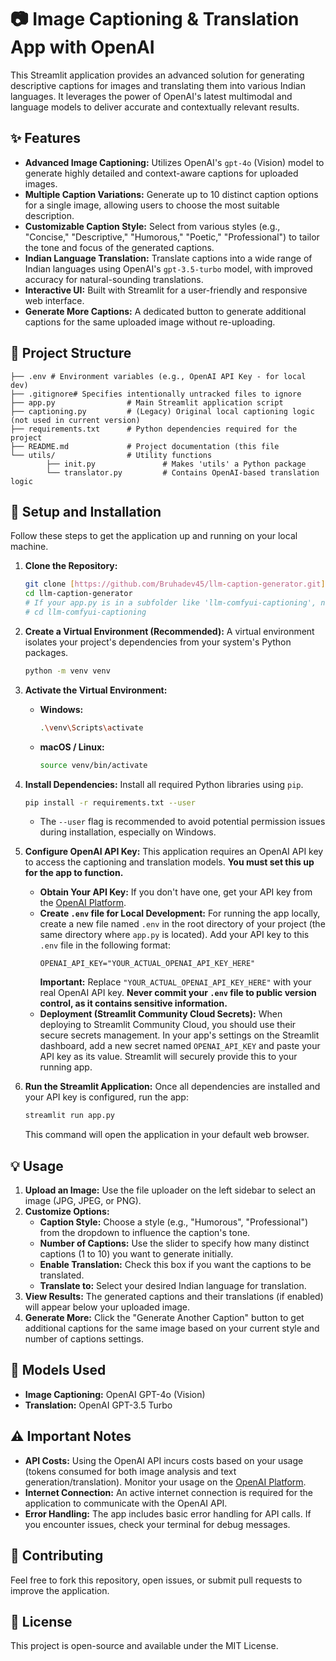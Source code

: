 # 📷 Image Captioning & Translation App with OpenAI

This Streamlit application provides an advanced solution for generating descriptive captions for images and translating them into various Indian languages. It leverages the power of OpenAI's latest multimodal and language models to deliver accurate and contextually relevant results.

## ✨ Features

* **Advanced Image Captioning:** Utilizes OpenAI's `gpt-4o` (Vision) model to generate highly detailed and context-aware captions for uploaded images.
* **Multiple Caption Variations:** Generate up to 10 distinct caption options for a single image, allowing users to choose the most suitable description.
* **Customizable Caption Style:** Select from various styles (e.g., "Concise," "Descriptive," "Humorous," "Poetic," "Professional") to tailor the tone and focus of the generated captions.
* **Indian Language Translation:** Translate captions into a wide range of Indian languages using OpenAI's `gpt-3.5-turbo` model, with improved accuracy for natural-sounding translations.
* **Interactive UI:** Built with Streamlit for a user-friendly and responsive web interface.
* **Generate More Captions:** A dedicated button to generate additional captions for the same uploaded image without re-uploading.

## 📂 Project Structure
```
├── .env # Environment variables (e.g., OpenAI API Key - for local dev)
├── .gitignore# Specifies intentionally untracked files to ignore
├── app.py                # Main Streamlit application script
├── captioning.py         # (Legacy) Original local captioning logic (not used in current version)
├── requirements.txt      # Python dependencies required for the project
├── README.md             # Project documentation (this file
└── utils/                # Utility functions
        ├── init.py               # Makes 'utils' a Python package
        └── translator.py         # Contains OpenAI-based translation logic
```
## 🚀 Setup and Installation

Follow these steps to get the application up and running on your local machine.

1.  **Clone the Repository:**
    ```bash
    git clone [https://github.com/Bruhadev45/llm-caption-generator.git](https://github.com/Bruhadev45/llm-caption-generator.git)
    cd llm-caption-generator
    # If your app.py is in a subfolder like 'llm-comfyui-captioning', navigate there:
    # cd llm-comfyui-captioning
    ```

2.  **Create a Virtual Environment (Recommended):**
    A virtual environment isolates your project's dependencies from your system's Python packages.
    ```bash
    python -m venv venv
    ```

3.  **Activate the Virtual Environment:**
    * **Windows:**
        ```bash
        .\venv\Scripts\activate
        ```
    * **macOS / Linux:**
        ```bash
        source venv/bin/activate
        ```

4.  **Install Dependencies:**
    Install all required Python libraries using `pip`.
    ```bash
    pip install -r requirements.txt --user
    ```
    * The `--user` flag is recommended to avoid potential permission issues during installation, especially on Windows.

5.  **Configure OpenAI API Key:**
    This application requires an OpenAI API key to access the captioning and translation models. **You must set this up for the app to function.**

    * **Obtain Your API Key:** If you don't have one, get your API key from the [OpenAI Platform](https://platform.openai.com/api-keys).
    * **Create `.env` file for Local Development:**
        For running the app locally, create a new file named `.env` in the root directory of your project (the same directory where `app.py` is located).
        Add your API key to this `.env` file in the following format:
        ```
        OPENAI_API_KEY="YOUR_ACTUAL_OPENAI_API_KEY_HERE"
        ```
        **Important:** Replace `"YOUR_ACTUAL_OPENAI_API_KEY_HERE"` with your real OpenAI API key. **Never commit your `.env` file to public version control, as it contains sensitive information.**
    * **Deployment (Streamlit Community Cloud Secrets):**
        When deploying to Streamlit Community Cloud, you should use their secure secrets management. In your app's settings on the Streamlit dashboard, add a new secret named `OPENAI_API_KEY` and paste your API key as its value. Streamlit will securely provide this to your running app.

6.  **Run the Streamlit Application:**
    Once all dependencies are installed and your API key is configured, run the app:
    ```bash
    streamlit run app.py
    ```
    This command will open the application in your default web browser.

## 💡 Usage

1.  **Upload an Image:** Use the file uploader on the left sidebar to select an image (JPG, JPEG, or PNG).
2.  **Customize Options:**
    * **Caption Style:** Choose a style (e.g., "Humorous", "Professional") from the dropdown to influence the caption's tone.
    * **Number of Captions:** Use the slider to specify how many distinct captions (1 to 10) you want to generate initially.
    * **Enable Translation:** Check this box if you want the captions to be translated.
    * **Translate to:** Select your desired Indian language for translation.
3.  **View Results:** The generated captions and their translations (if enabled) will appear below your uploaded image.
4.  **Generate More:** Click the "Generate Another Caption" button to get additional captions for the same image based on your current style and number of captions settings.

## 🧠 Models Used

* **Image Captioning:** OpenAI GPT-4o (Vision)
* **Translation:** OpenAI GPT-3.5 Turbo

## ⚠️ Important Notes

* **API Costs:** Using the OpenAI API incurs costs based on your usage (tokens consumed for both image analysis and text generation/translation). Monitor your usage on the [OpenAI Platform](https://platform.openai.com/usage).
* **Internet Connection:** An active internet connection is required for the application to communicate with the OpenAI API.
* **Error Handling:** The app includes basic error handling for API calls. If you encounter issues, check your terminal for debug messages.

## 🤝 Contributing

Feel free to fork this repository, open issues, or submit pull requests to improve the application.

## 📄 License

This project is open-source and available under the MIT License.
